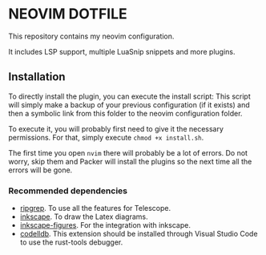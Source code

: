 # NEOVIM DOTFILE
This repository contains my neovim configuration. 

It includes LSP support, multiple LuaSnip snippets and more plugins.

## Installation
To directly install the plugin, you can execute the install script:
This script will simply make a backup of your previous configuration (if it 
exists) and then a symbolic link from this folder to the neovim configuration
folder. 

To execute it, you will probably first need to give it the necessary permissions. 
For that, simply execute `chmod +x install.sh`.

The first time you open `nvim` there will probably be a lot of errors. Do not worry,
skip them and Packer will install the plugins so the next time all the errors 
will be gone.

### Recommended dependencies
- [ripgrep](https://github.com/BurntSushi/ripgrep#installation). To use all the
features for Telescope.
- [inkscape](https://inkscape.org/). To draw the Latex diagrams.
- [inkscape-figures](https://github.com/gillescastel/inkscape-figures). For the 
integration with inkscape.
- [codelldb](https://github.com/vadimcn/vscode-lldb). This extension should be 
installed through Visual Studio Code to use the rust-tools debugger.

